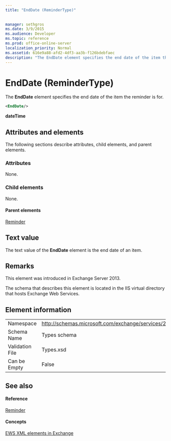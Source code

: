 ```yaml
---
title: "EndDate (ReminderType)"
 
 
manager: sethgros
ms.date: 3/9/2015
ms.audience: Developer
ms.topic: reference
ms.prod: office-online-server
localization_priority: Normal
ms.assetid: 616e9a88-afd2-4df3-aa3b-f126bdebfaec
description: "The EndDate element specifies the end date of the item the reminder is for."
---
```


# EndDate (ReminderType)

The **EndDate** element specifies the end date of the item the reminder is for. 
  
```XML
<EndDate/>
```

 **dateTime**
## Attributes and elements

The following sections describe attributes, child elements, and parent elements.
  
### Attributes

None.
  
### Child elements

None.
  
#### Parent elements

[Reminder](reminder.md)
  
## Text value

The text value of the **EndDate** element is the end date of an item. 
  
## Remarks

This element was introduced in Exchange Server 2013.
  
The schema that describes this element is located in the IIS virtual directory that hosts Exchange Web Services.
  
## Element information

|||
|:-----|:-----|
|Namespace  <br/> |http://schemas.microsoft.com/exchange/services/2006/types  <br/> |
|Schema Name  <br/> |Types schema  <br/> |
|Validation File  <br/> |Types.xsd  <br/> |
|Can be Empty  <br/> |False  <br/> |
   
## See also

#### Reference

[Reminder](reminder.md)
#### Concepts

[EWS XML elements in Exchange](ews-xml-elements-in-exchange.md)

